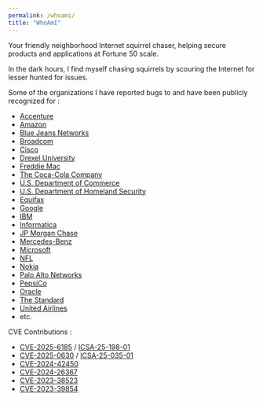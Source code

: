 ```yaml
---
permalink: /whoami/
title: "WhoAmI"
---
```


Your friendly neighborhood Internet squirrel chaser, helping secure products and applications at Fortune 50 scale. 

In the dark hours, I find myself chasing squirrels by scouring the Internet for lesser hunted for issues. 

Some of the organizations I have reported bugs to and have been publicly recognized for :

* [Accenture](https://accenture.responsibledisclosure.com/hc/en-us/articles/360040573233-Acknowledgments)
* [Amazon](https://hackerone.com/notnotnotveg?type=user)
* [Blue Jeans Networks](https://bugcrowd.com/bluejeans/hall-of-fame)
* [Broadcom](https://www.broadcom.com/support/security-center/security-thanks)
* [Cisco](https://bugcrowd.com/ciscosecurity/hall-of-fame)
* [Drexel University](https://drexel.edu/it/security/services-processes/bug-bounty/)
* [Freddie Mac](https://bugcrowd.com/engagements/freddie-mac-vdp-ess/hall_of_fames)
* [The Coca-Cola Company](https://bugcrowd.com/coca-cola/hall-of-fame)
* [U.S. Department of Commerce](https://doc.responsibledisclosure.com/hc/en-us/articles/10801394414227#:~:text=twitter.com/-,notnotnotveg,-github.com/notnotnotveg)
* [U.S. Department of Homeland Security](https://bugcrowd.com/dhs-vdp/hall-of-fame)
* [Equifax](https://hackerone.com/notnotnotveg?type=user)
* [Google](https://bughunters.google.com/profile/977c1689-44db-4d53-95f9-c97dbde67dfb)
* [IBM](https://www.ibm.com/support/pages/ibm-product-security-incident-response-team-news)
* [Informatica](https://www.informatica.com/trust-center/security-researcher-hall-of-fame.html#:~:text=Tabassum-,notnotnotveg,-Jann%20Moon)
* [JP Morgan Chase](https://responsibledisclosure.jpmorganchase.com/hc/en-us/articles/360023828114-Recognition-for-Responsible-Disclosures)
* [Mercedes-Benz](https://www.mercedes-benz.com/en/whitehat/#:~:text=LinkedIn-,notnotnotveg,-%2D%20Github)
* [Microsoft](https://msrc.microsoft.com/update-guide/acknowledgement)
* [NFL](https://bugcrowd.com/engagements/nfl-vdp-pro/hall_of_fames)
* [Nokia](https://www.nokia.com/notices/responsible-disclosure/)
* [Palo Alto Networks](https://paloaltonetworks.responsibledisclosure.com/hc/en-us/articles/360037368173-Acknowledgments)
* [PepsiCo](https://hackerone.com/notnotnotveg?type=user#:~:text=View%20more-,Testimonials,-When%20asked%20about)
* [Oracle](https://www.oracle.com/security-alerts/cpujul2023.html#:~:text=Askari-,notnotnotveg,-Oday)
* [The Standard](https://www.standard.com/get-to-know-standard/responsible-disclosure-program)
* [United Airlines](https://bugcrowd.com/united-vdp/hall-of-fame)
* etc.

CVE Contributions : 
* [CVE-2025-6185](https://nvd.nist.gov/vuln/detail/CVE-2025-6185) / [ICSA-25-198-01](https://www.cisa.gov/news-events/ics-advisories/icsa-25-198-01)
* [CVE-2025-0630](https://nvd.nist.gov/vuln/detail/CVE-2025-0630) / [ICSA-25-035-01](https://www.cisa.gov/news-events/ics-advisories/icsa-25-035-01)
* [CVE-2024-42450](https://github.com/cisagov/CSAF/blob/develop/csaf_files/IT/white/2024/va-24-325-01.json#L199)
* [CVE-2024-26367](https://wiki.notveg.ninja/blog/CVE-2024-26367/)
* [CVE-2023-38523](https://wiki.notveg.ninja/blog/CVE-2023-38523/)
* [CVE-2023-39854](https://wiki.notveg.ninja/blog/CVE-2023-39854/)
